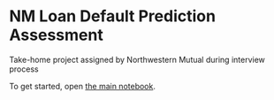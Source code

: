 # NM Loan Default Prediction Assessment
Take-home project assigned by Northwestern Mutual during interview process

To get started, open [the main notebook](NM_Assessment.ipynb).
